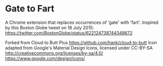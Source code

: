 Gate to Fart
=============

A Chrome extension that replaces occurrences of 'gate' with 'fart'. Inspired by this Boston Globe tweet on 18 July 2015: https://twitter.com/BostonGlobe/status/622124738744348672

Forked from Cloud to Butt Plus https://github.com/hank/cloud-to-butt
Icon adapted from Google's Material Design Icons, licensed under CC-BY-SA
http://creativecommons.org/licenses/by-sa/4.0/
https://www.google.com/design/icons/
